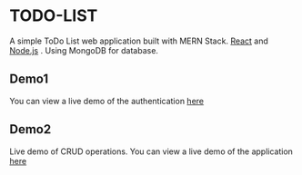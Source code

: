 # TODO-LIST


A simple ToDo List web application built with MERN Stack.
[React](https://reactjs.org/) and [Node.js](https://nodejs.org/) .
Using MongoDB for database.

## Demo1

You can view a live demo of the authentication [here](https://vimeo.com/922881380?share=copy) 


## Demo2
Live demo of CRUD operations. You can view a live demo of the application [here](https://vimeo.com/922882891?share=copy)
